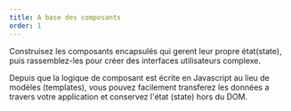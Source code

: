```yaml
---
title: A base des composants
order: 1
---
```


Construisez les composants encapsulés qui gerent leur propre état(state), puis rassemblez-les pour créer des interfaces utilisateurs complexe.

Depuis que la logique de composant est écrite en Javascript au lieu de modèles (templates), vous pouvez facilement transferez les données a travers votre application et conservez l'état (state) hors du DOM.
